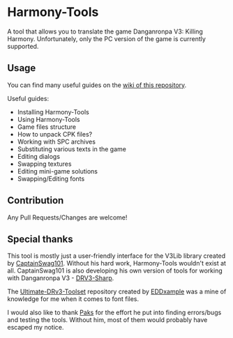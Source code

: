 # Harmony-Tools

A tool that allows you to translate the game Danganronpa V3: Killing Harmony. Unfortunately, only the PC version of the game is currently supported.

## Usage

You can find many useful guides on the [wiki of this repository](https://github.com/redssu/Harmony-Tools/wiki).

Useful guides:

- Installing Harmony-Tools
- Using Harmony-Tools
- Game files structure
- How to unpack CPK files?
- Working with SPC archives
- Substituting various texts in the game
- Editing dialogs
- Swapping textures
- Editing mini-game solutions
- Swapping/Editing fonts

## Contribution

Any Pull Requests/Changes are welcome!

## Special thanks

This tool is mostly just a user-friendly interface for the V3Lib library created by [CaptainSwag101](https://github.com/CaptainSwag101). Without his hard work, Harmony-Tools wouldn't exist at all. CaptainSwag101 is also developing his own version of tools for working with Danganronpa V3 - [DRV3-Sharp](https://github.com/CaptainSwag101/DRV3-Sharp).

The [Ultimate-DRv3-Toolset](https://github.com/EDDxample/ultimate-drv3-toolset) repository created by [EDDxample](https://github.com/EDDxample) was a mine of knowledge for me when it comes to font files.

I would also like to thank [Paks](https://github.com/P4K5) for the effort he put into finding errors/bugs and testing the tools. Without him, most of them would probably have escaped my notice.
